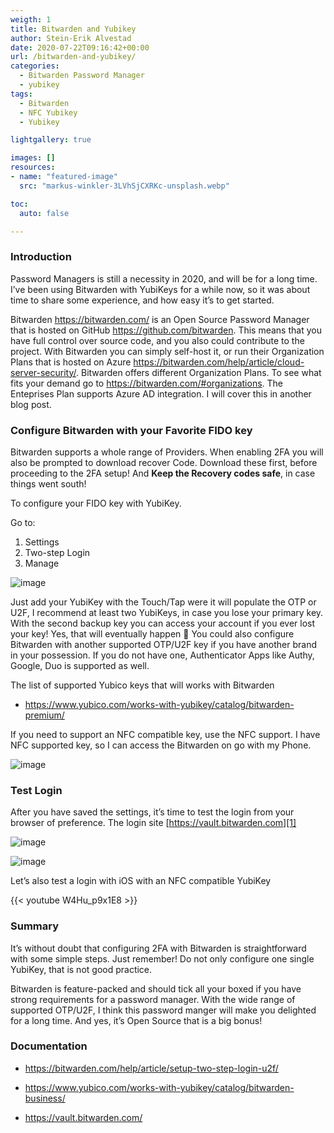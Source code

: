 ```yaml
---
weigth: 1
title: Bitwarden and Yubikey
author: Stein-Erik Alvestad
date: 2020-07-22T09:16:42+00:00
url: /bitwarden-and-yubikey/
categories:
  - Bitwarden Password Manager
  - yubikey
tags:
  - Bitwarden
  - NFC Yubikey
  - Yubikey

lightgallery: true

images: []
resources:
- name: "featured-image"
  src: "markus-winkler-3LVhSjCXRKc-unsplash.webp"

toc:
  auto: false

---
```


### Introduction

Password Managers is still a necessity in 2020, and will be for a long time. I&#8217;ve been using Bitwarden with YubiKeys for a while now, so it was about time to share some experience, and how easy it&#8217;s to get started. 

Bitwarden <a href="https://bitwarden.com/" target="_blank" rel="noreferrer noopener">https://bitwarden.com/</a> is an Open Source Password Manager that is hosted on GitHub <a aria-label="undefined (opens in a new tab)" href="https://github.com/bitwarden" target="_blank" rel="noreferrer noopener">https://github.com/bitwarden</a>. This means that you have full control over source code, and you also could contribute to the project. With Bitwarden you can simply self-host it, or run their Organization Plans that is hosted on Azure <a aria-label="undefined (opens in a new tab)" href="https://bitwarden.com/help/article/cloud-server-security/" target="_blank" rel="noreferrer noopener">https://bitwarden.com/help/article/cloud-server-security/</a>. Bitwarden offers different Organization Plans. To see what fits your demand go to <a aria-label="undefined (opens in a new tab)" href="https://bitwarden.com/#organizations" target="_blank" rel="noreferrer noopener">https://bitwarden.com/#organizations</a>. The Enteprises Plan supports Azure AD integration. I will cover this in another blog post.  


### Configure Bitwarden with your Favorite FIDO key

Bitwarden supports a whole range of Providers. When enabling 2FA you will also be prompted to download recover Code. Download these first, before proceeding to the 2FA setup! And **Keep the Recovery codes safe**, in case things went south! 

To configure your FIDO key with YubiKey.  
  
Go to:  
1) Settings  
2) Two-step Login  
3) Manage

![image](/wp-content/uploads/2020/07/image-7-1024x741.png)


Just add your YubiKey with the Touch/Tap were it will populate the OTP or U2F, I recommend at least two YubiKeys, in case you lose your primary key. With the second backup key you can access your account if you ever lost your key! Yes, that will eventually happen 🙂 You could also configure Bitwarden with another supported OTP/U2F key if you have another brand in your possession. If you do not have one, Authenticator Apps like Authy, Google, Duo is supported as well. 

The list of supported Yubico keys that will works with Bitwarden 
* https://www.yubico.com/works-with-yubikey/catalog/bitwarden-premium/

If you need to support an NFC compatible key, use the NFC support. I have NFC supported key, so I can access the Bitwarden on go with my Phone.

![image](/wp-content/uploads/2020/07/image-2.png)


### Test Login

After you have saved the settings, it&#8217;s time to test the login from your browser of preference. The login site&nbsp;[https://vault.bitwarden.com][1]

![image](/wp-content/uploads/2020/07/image-6.png)

![image](/wp-content/uploads/2020/07/image-5.png)


Let&#8217;s also test a login with iOS with an NFC compatible YubiKey

{{< youtube W4Hu_p9x1E8 >}}

### Summary

It&#8217;s without doubt that configuring 2FA with Bitwarden is straightforward with some simple steps. Just remember! Do not only configure one single YubiKey, that is not good practice.

Bitwarden is feature-packed and should tick all your boxed if you have strong requirements for a password manager. With the wide range of supported OTP/U2F, I think this password manger will make you delighted for a long time. And yes, it&#8217;s Open Source that is a big bonus! 

### Documentation

  * <a aria-label="undefined (opens in a new tab)" href="https://bitwarden.com/help/article/setup-two-step-login-u2f/" target="_blank" rel="noreferrer noopener">https://bitwarden.com/help/article/setup-two-step-login-u2f/</a>
  * <https://www.yubico.com/works-with-yubikey/catalog/bitwarden-business/>

* https://vault.bitwarden.com/